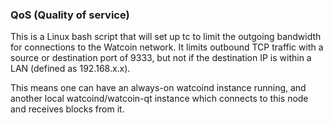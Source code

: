 ### QoS (Quality of service) ###

This is a Linux bash script that will set up tc to limit the outgoing bandwidth for connections to the Watcoin network. It limits outbound TCP traffic with a source or destination port of 9333, but not if the destination IP is within a LAN (defined as 192.168.x.x).

This means one can have an always-on watcoind instance running, and another local watcoind/watcoin-qt instance which connects to this node and receives blocks from it.
